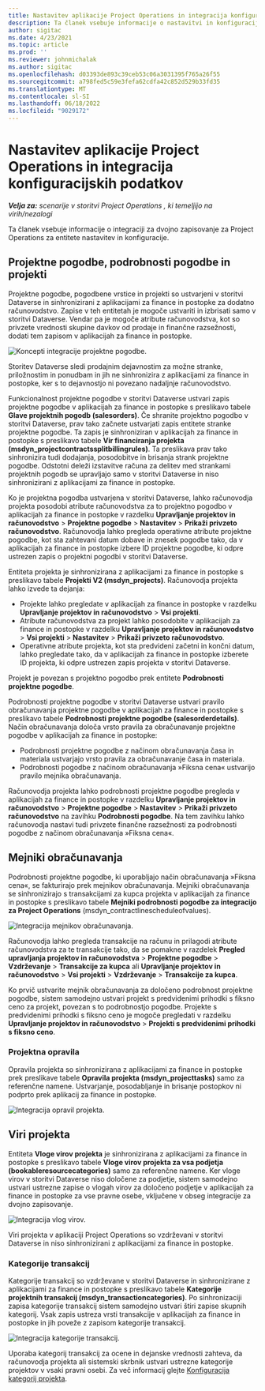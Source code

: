 ```yaml
---
title: Nastavitev aplikacije Project Operations in integracija konfiguracijskih podatkov
description: Ta članek vsebuje informacije o nastavitvi in konfiguracij preslikav za dvojno zapisovanje za Project Operations.
author: sigitac
ms.date: 4/23/2021
ms.topic: article
ms.prod: ''
ms.reviewer: johnmichalak
ms.author: sigitac
ms.openlocfilehash: d03393de893c39ceb53c06a3031395f765a26f55
ms.sourcegitcommit: a798fed5c59e3fefa62cdfa42c852d529b33fd35
ms.translationtype: MT
ms.contentlocale: sl-SI
ms.lasthandoff: 06/18/2022
ms.locfileid: "9029172"
---
```

# <a name="project-operations-setup-and-configuration-data-integration"></a>Nastavitev aplikacije Project Operations in integracija konfiguracijskih podatkov

_**Velja za:** scenarije v storitvi Project Operations , ki temeljijo na virih/nezalogi_

Ta članek vsebuje informacije o integraciji za dvojno zapisovanje za Project Operations za entitete nastavitev in konfiguracije.

## <a name="project-contracts-contract-lines-and-projects"></a>Projektne pogodbe, podrobnosti pogodbe in projekti

Projektne pogodbe, pogodbene vrstice in projekti so ustvarjeni v storitvi Dataverse in sinhronizirani z aplikacijami za finance in postopke za dodatno računovodstvo. Zapise v teh entitetah je mogoče ustvariti in izbrisati samo v storitvi Dataverse. Vendar pa je mogoče atribute računovodstva, kot so privzete vrednosti skupine davkov od prodaje in finančne razsežnosti, dodati tem zapisom v aplikacijah za finance in postopke.

  ![Koncepti integracije projektne pogodbe.](./media/1ProjectContract.jpg)

Storitev Dataverse sledi prodajnim dejavnostim za možne stranke, priložnostim in ponudbam in jih ne sinhronizira z aplikacijami za finance in postopke, ker s to dejavnostjo ni povezano nadaljnje računovodstvo.

Funkcionalnost projektne pogodbe v storitvi Dataverse ustvari zapis projektne pogodbe v aplikacijah za finance in postopke s preslikavo tabele **Glave projektnih pogodb (salesorders)**. Če shranite projektno pogodbo v storitvi Dataverse, prav tako začnete ustvarjati zapis entitete stranke projektne pogodbe. Ta zapis je sinhroniziran v aplikacijah za finance in postopke s preslikavo tabele **Vir financiranja projekta (msdyn\_projectcontractssplitbillingrules)**. Ta preslikava prav tako sinhronizira tudi dodajanja, posodobitve in brisanja strank projektne pogodbe. Odstotni deleži izstavitve računa za delitev med strankami projektnih pogodb se upravljajo samo v storitvi Dataverse in niso sinhronizirani z aplikacijami za finance in postopke.

Ko je projektna pogodba ustvarjena v storitvi Dataverse, lahko računovodja projekta posodobi atribute računovodstva za to projektno pogodbo v aplikacijah za finance in postopke v razdelku **Upravljanje projektov in računovodstvo** > **Projektne pogodbe** > **Nastavitev** > **Prikaži privzeto računovodstvo**. Računovodja lahko pregleda operativne atribute projektne pogodbe, kot sta zahtevani datum dobave in znesek pogodbe tako, da v aplikacijah za finance in postopke izbere ID projektne pogodbe, ki odpre ustrezen zapis o projektni pogodbi v storitvi Dataverse.

Entiteta projekta je sinhronizirana z aplikacijami za finance in postopke s preslikavo tabele **Projekti V2 (msdyn\_projects)**. Računovodja projekta lahko izvede ta dejanja:

  - Projekte lahko pregledate v aplikacijah za finance in postopke v razdelku **Upravljanje projektov in računovodstvo** > **Vsi projekti**. 
  - Atribute računovodstva za projekt lahko posodobite v aplikacijah za finance in postopke v razdelku **Upravljanje projektov in računovodstvo** > **Vsi projekti** > **Nastavitev** > **Prikaži privzeto računovodstvo**.  
  - Operativne atribute projekta, kot sta predvideni začetni in končni datum, lahko pregledate tako, da v aplikacijah za finance in postopke izberete ID projekta, ki odpre ustrezen zapis projekta v storitvi Dataverse.

Projekt je povezan s projektno pogodbo prek entitete **Podrobnosti projektne pogodbe**.

Podrobnosti projektne pogodbe v storitvi Dataverse ustvari pravilo obračunavanja projektne pogodbe v aplikacijah za finance in postopke s preslikavo tabele **Podrobnosti projektne pogodbe (salesorderdetails)**. Način obračunavanja določa vrsto pravila za obračunavanje projektne pogodbe v aplikacijah za finance in postopke:

  - Podrobnosti projektne pogodbe z načinom obračunavanja časa in materiala ustvarjajo vrsto pravila za obračunavanje časa in materiala.
  - Podrobnosti pogodbe z načinom obračunavanja »Fiksna cena« ustvarijo pravilo mejnika obračunavanja.

Računovodja projekta lahko podrobnosti projektne pogodbe pregleda v aplikacijah za finance in postopke v razdelku **Upravljanje projektov in računovodstvo** > **Projektne pogodbe** > **Nastavitev** > **Prikaži privzeto računovodstvo** na zavihku **Podrobnosti pogodbe**. Na tem zavihku lahko računovodja nastavi tudi privzete finančne razsežnosti za podrobnosti pogodbe z načinom obračunavanja »Fiksna cena«.

## <a name="billing-milestones"></a>Mejniki obračunavanja

Podrobnosti projektne pogodbe, ki uporabljajo način obračunavanja »Fiksna cena«, se fakturirajo prek mejnikov obračunavanja. Mejniki obračunavanja se sinhronizirajo s transakcijami za kupca projekta v aplikacijah za finance in postopke s preslikavo tabele **Mejniki podrobnosti pogodbe za integracijo za Project Operations** (msdyn\_contractlinescheduleofvalues).

  ![Integracija mejnikov obračunavanja.](./media/2Milestones.jpg)

Računovodja lahko pregleda transakcije na računu in prilagodi atribute računovodstva za te transakcije tako, da se pomakne v razdelek **Pregled upravljanja projektov in računovodstva** > **Projektne pogodbe** > **Vzdrževanje** > **Transakcije za kupca** ali **Upravljanje projektov in računovodstvo** > **Vsi projekti** > **Vzdrževanje** > **Transakcije za kupca**.

Ko prvič ustvarite mejnik obračunavanja za določeno podrobnost projektne pogodbe, sistem samodejno ustvari projekt s predvidenimi prihodki s fiksno ceno za projekt, povezan s to podrobnostjo pogodbe. Projekte s predvidenimi prihodki s fiksno ceno je mogoče pregledati v razdelku **Upravljanje projektov in računovodstvo** > **Projekti s predvidenimi prihodki s fiksno ceno**.

### <a name="project-tasks"></a>Projektna opravila

Opravila projekta so sinhronizirana z aplikacijami za finance in postopke prek preslikave tabele **Opravila projekta (msdyn\_projecttasks)** samo za referenčne namene. Ustvarjanje, posodabljanje in brisanje postopkov ni podprto prek aplikacij za finance in postopke.

  ![Integracija opravil projekta.](./media/3Tasks.jpg)

## <a name="project-resources"></a>Viri projekta

Entiteta **Vloge virov projekta** je sinhronizirana z aplikacijami za finance in postopke s preslikavo tabele **Vloge virov projekta za vsa podjetja (bookableresourcecategories)** samo za referenčne namene. Ker vloge virov v storitvi Dataverse niso določene za podjetje, sistem samodejno ustvari ustrezne zapise o vlogah virov za določeno podjetje v aplikacijah za finance in postopke za vse pravne osebe, vključene v obseg integracije za dvojno zapisovanje.

![Integracija vlog virov.](./media/5Resources.jpg)

Viri projekta v aplikaciji Project Operations so vzdrževani v storitvi Dataverse in niso sinhronizirani z aplikacijami za finance in postopke.

### <a name="transaction-categories"></a>Kategorije transakcij

Kategorije transakcij so vzdrževane v storitvi Dataverse in sinhronizirane z aplikacijami za finance in postopke s preslikavo tabele **Kategorije projektnih transakcij (msdyn\_transactioncategories)**. Po sinhronizaciji zapisa kategorije transakcij sistem samodejno ustvari štiri zapise skupnih kategorij. Vsak zapis ustreza vrsti transakcije v aplikacijah za finance in postopke in jih poveže z zapisom kategorije transakcij.

![Integracija kategorije transakcij.](./media/4TransactionCategories.jpg)

Uporaba kategorij transakcij za ocene in dejanske vrednosti zahteva, da računovodja projekta ali sistemski skrbnik ustvari ustrezne kategorije projektov v vsaki pravni osebi. Za več informacij glejte [Konfiguracija kategorij projekta](../project-accounting/configure-project-categories.md).
